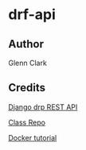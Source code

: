 # drf-api

## Author 

Glenn Clark

## Credits

[Django drp REST API](https://www.ginkgobioworks.com/2021/02/04/creating-a-rest-api-using-django-rest-framework/)

[Class Repo](https://github.com/codefellows/seattle-code-python-401n3/tree/main/class-31/blog)

[Docker tutorial](https://docs.docker.com/samples/django/)